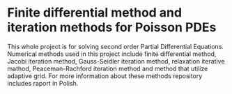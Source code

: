 # Finite differential method and iteration methods for Poisson PDEs

This whole project is for solving second order Partial Differential Equations. Numerical methods used in this project include finite differential method, Jacobi iteration method, Gauss-Seidler iteration method, relaxation iterative mathod, Peaceman-Rachford iteration method and method that utilize adaptive grid. For more information about these methods repository includes raport in Polish.

